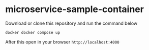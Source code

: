 # microservice-sample-container

Download or clone this repository and run the command below

```docker docker compose up```

After this open in your browser ```http://localhost:4000```
